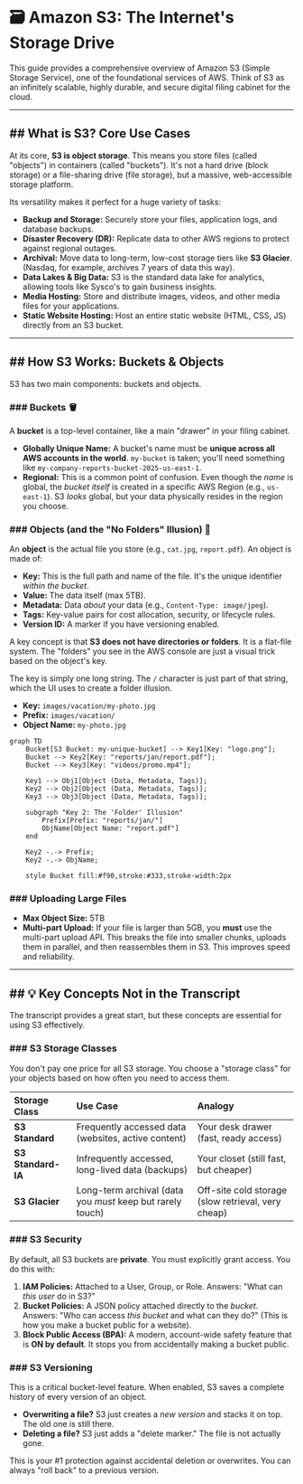 # 🗃️ Amazon S3: The Internet's Storage Drive

This guide provides a comprehensive overview of Amazon S3 (Simple Storage Service), one of the foundational services of AWS. Think of S3 as an infinitely scalable, highly durable, and secure digital filing cabinet for the cloud.

-----

## \#\# What is S3? Core Use Cases

At its core, **S3 is object storage**. This means you store files (called "objects") in containers (called "buckets"). It's not a hard drive (block storage) or a file-sharing drive (file storage), but a massive, web-accessible storage platform.

Its versatility makes it perfect for a huge variety of tasks:

  * **Backup and Storage:** Securely store your files, application logs, and database backups.
  * **Disaster Recovery (DR):** Replicate data to other AWS regions to protect against regional outages.
  * **Archival:** Move data to long-term, low-cost storage tiers like **S3 Glacier**. (Nasdaq, for example, archives 7 years of data this way).
  * **Data Lakes & Big Data:** S3 is the standard data lake for analytics, allowing tools like Sysco's to gain business insights.
  * **Media Hosting:** Store and distribute images, videos, and other media files for your applications.
  * **Static Website Hosting:** Host an entire static website (HTML, CSS, JS) directly from an S3 bucket.

-----

## \#\# How S3 Works: Buckets & Objects

S3 has two main components: buckets and objects.

### \#\#\# Buckets 🪣

A **bucket** is a top-level container, like a main "drawer" in your filing cabinet.

  * **Globally Unique Name:** A bucket's name must be **unique across all AWS accounts in the world**. `my-bucket` is taken; you'll need something like `my-company-reports-bucket-2025-us-east-1`.
  * **Regional:** This is a common point of confusion. Even though the *name* is global, the *bucket itself* is created in a specific AWS Region (e.g., `us-east-1`). S3 *looks* global, but your data physically resides in the region you choose.

### \#\#\# Objects (and the "No Folders" Illusion) 📄

An **object** is the actual file you store (e.g., `cat.jpg`, `report.pdf`). An object is made of:

  * **Key:** This is the full path and name of the file. It's the unique identifier *within the bucket*.
  * **Value:** The data itself (max 5TB).
  * **Metadata:** Data *about* your data (e.g., `Content-Type: image/jpeg`).
  * **Tags:** Key-value pairs for cost allocation, security, or lifecycle rules.
  * **Version ID:** A marker if you have versioning enabled.

A key concept is that **S3 does not have directories or folders**. It is a flat-file system. The "folders" you see in the AWS console are just a visual trick based on the object's key.

The key is simply one long string. The `/` character is just part of that string, which the UI uses to create a folder illusion.

  * **Key:** `images/vacation/my-photo.jpg`
  * **Prefix:** `images/vacation/`
  * **Object Name:** `my-photo.jpg`

<!-- end list -->

```mermaid
graph TD
    Bucket[S3 Bucket: my-unique-bucket] --> Key1[Key: "logo.png"];
    Bucket --> Key2[Key: "reports/jan/report.pdf"];
    Bucket --> Key3[Key: "videos/promo.mp4"];

    Key1 --> Obj1[Object (Data, Metadata, Tags)];
    Key2 --> Obj2[Object (Data, Metadata, Tags)];
    Key3 --> Obj3[Object (Data, Metadata, Tags)];

    subgraph "Key 2: The 'Folder' Illusion"
        Prefix[Prefix: "reports/jan/"]
        ObjName[Object Name: "report.pdf"]
    end

    Key2 -.-> Prefix;
    Key2 -.-> ObjName;

    style Bucket fill:#f90,stroke:#333,stroke-width:2px
```

### \#\#\# Uploading Large Files

  * **Max Object Size:** 5TB
  * **Multi-part Upload:** If your file is larger than 5GB, you **must** use the multi-part upload API. This breaks the file into smaller chunks, uploads them in parallel, and then reassembles them in S3. This improves speed and reliability.

-----

## \#\# 💡 Key Concepts Not in the Transcript

The transcript provides a great start, but these concepts are essential for using S3 effectively.

### \#\#\# S3 Storage Classes

You don't pay one price for all S3 storage. You choose a "storage class" for your objects based on how often you need to access them.

| Storage Class | Use Case | Analogy |
| :--- | :--- | :--- |
| **S3 Standard** | Frequently accessed data (websites, active content) | Your desk drawer (fast, ready access) |
| **S3 Standard-IA** | Infrequently accessed, long-lived data (backups) | Your closet (still fast, but cheaper) |
| **S3 Glacier** | Long-term archival (data you *must* keep but rarely touch) | Off-site cold storage (slow retrieval, very cheap) |

### \#\#\# S3 Security

By default, all S3 buckets are **private**. You must explicitly grant access. You do this with:

1.  **IAM Policies:** Attached to a User, Group, or Role. Answers: "What can *this user* do in S3?"
2.  **Bucket Policies:** A JSON policy attached directly to the *bucket*. Answers: "Who can access *this bucket* and what can they do?" (This is how you make a bucket public for a website).
3.  **Block Public Access (BPA):** A modern, account-wide safety feature that is **ON by default**. It stops you from accidentally making a bucket public.

### \#\#\# S3 Versioning

This is a critical bucket-level feature. When enabled, S3 saves a complete history of every version of an object.

  * **Overwriting a file?** S3 just creates a *new version* and stacks it on top. The old one is still there.
  * **Deleting a file?** S3 just adds a "delete marker." The file is not actually gone.

This is your \#1 protection against accidental deletion or overwrites. You can always "roll back" to a previous version.